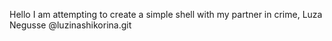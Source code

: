  Hello
I am attempting to create a simple shell with my partner in crime, Luza Negusse @luzinashikorina.git
